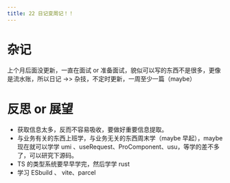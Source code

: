 ```yaml
---
title: 22 日记变周记！！
---
```


# 杂记
上个月后面没更新，一直在面试 or 准备面试，貌似可以写的东西不是很多，更像是流水账，所以日记 ->> 杂技，不定时更新，一周至少一篇（maybe）


# 反思 or 展望
- 获取信息太多，反而不容易吸收，要做好重要信息提取。
- 与业务有关的东西上班学，与业务无关的东西周末学（maybe 早起），maybe 现在就可以学学 umi 、useRequest、ProComponent、usu，等学的差不多了，可以研究下源码。
- TS 的类型系统要早早学完，然后学学 rust
- 学习 ESbuild 、 vite、parcel